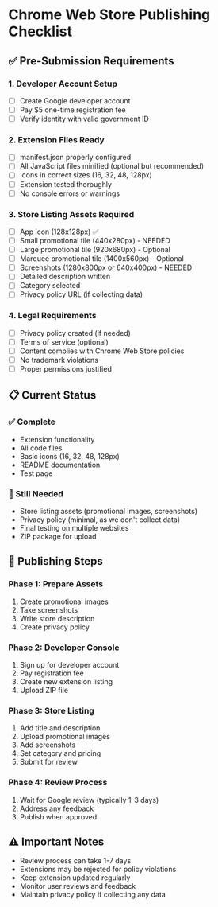 # Chrome Web Store Publishing Checklist

## ✅ Pre-Submission Requirements

### 1. Developer Account Setup
- [ ] Create Google developer account
- [ ] Pay $5 one-time registration fee
- [ ] Verify identity with valid government ID

### 2. Extension Files Ready
- [ ] manifest.json properly configured
- [ ] All JavaScript files minified (optional but recommended)
- [ ] Icons in correct sizes (16, 32, 48, 128px)
- [ ] Extension tested thoroughly
- [ ] No console errors or warnings

### 3. Store Listing Assets Required
- [ ] App icon (128x128px) ✅
- [ ] Small promotional tile (440x280px) - NEEDED
- [ ] Large promotional tile (920x680px) - Optional
- [ ] Marquee promotional tile (1400x560px) - Optional
- [ ] Screenshots (1280x800px or 640x400px) - NEEDED
- [ ] Detailed description written
- [ ] Category selected
- [ ] Privacy policy URL (if collecting data)

### 4. Legal Requirements
- [ ] Privacy policy created (if needed)
- [ ] Terms of service (optional)
- [ ] Content complies with Chrome Web Store policies
- [ ] No trademark violations
- [ ] Proper permissions justified

## 📋 Current Status

### ✅ Complete
- Extension functionality
- All code files
- Basic icons (16, 32, 48, 128px)
- README documentation
- Test page

### 🔧 Still Needed
- Store listing assets (promotional images, screenshots)
- Privacy policy (minimal, as we don't collect data)
- Final testing on multiple websites
- ZIP package for upload

## 🚀 Publishing Steps

### Phase 1: Prepare Assets
1. Create promotional images
2. Take screenshots
3. Write store description
4. Create privacy policy

### Phase 2: Developer Console
1. Sign up for developer account
2. Pay registration fee
3. Create new extension listing
4. Upload ZIP file

### Phase 3: Store Listing
1. Add title and description
2. Upload promotional images
3. Add screenshots
4. Set category and pricing
5. Submit for review

### Phase 4: Review Process
1. Wait for Google review (typically 1-3 days)
2. Address any feedback
3. Publish when approved

## ⚠️ Important Notes

- Review process can take 1-7 days
- Extensions may be rejected for policy violations
- Keep extension updated regularly
- Monitor user reviews and feedback
- Maintain privacy policy if collecting any data 